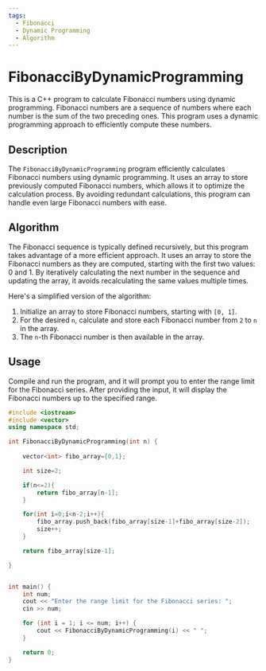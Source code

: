 ```yaml
---
tags:
  - Fibonacci
  - Dynamic Programming
  - Algorithm
---
```


# FibonacciByDynamicProgramming

This is a C++ program to calculate Fibonacci numbers using dynamic programming. Fibonacci numbers are a sequence of numbers where each number is the sum of the two preceding ones. This program uses a dynamic programming approach to efficiently compute these numbers.

## Description

The `FibonacciByDynamicProgramming` program efficiently calculates Fibonacci numbers using dynamic programming. It uses an array to store previously computed Fibonacci numbers, which allows it to optimize the calculation process. By avoiding redundant calculations, this program can handle even large Fibonacci numbers with ease.

## Algorithm

The Fibonacci sequence is typically defined recursively, but this program takes advantage of a more efficient approach. It uses an array to store the Fibonacci numbers as they are computed, starting with the first two values: 0 and 1. By iteratively calculating the next number in the sequence and updating the array, it avoids recalculating the same values multiple times.

Here's a simplified version of the algorithm:

1. Initialize an array to store Fibonacci numbers, starting with `[0, 1]`.
2. For the desired `n`, calculate and store each Fibonacci number from `2` to `n` in the array.
3. The `n`-th Fibonacci number is then available in the array.

## Usage

Compile and run the program, and it will prompt you to enter the range limit for the Fibonacci series. After providing the input, it will display the Fibonacci numbers up to the specified range.

```cpp
#include <iostream>
#include <vector>
using namespace std;

int FibonacciByDynamicProgramming(int n) {
    
    vector<int> fibo_array={0,1};

    int size=2;

    if(n<=2){
        return fibo_array[n-1];
    }

    for(int i=0;i<n-2;i++){
        fibo_array.push_back(fibo_array[size-1]+fibo_array[size-2]);
        size++;
    }

    return fibo_array[size-1];

}


int main() {
    int num;
    cout << "Enter the range limit for the Fibonacci series: ";
    cin >> num;

    for (int i = 1; i <= num; i++) {
        cout << FibonacciByDynamicProgramming(i) << " ";
    }

    return 0;
}
